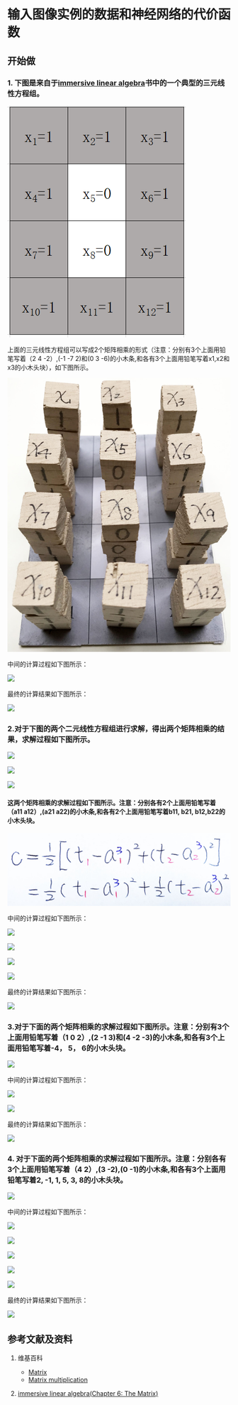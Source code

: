 # 输入图像实例的数据和神经网络的代价函数

## 开始做

### 1. 下图是来自于[immersive linear algebra](http://immersivemath.com/ila/ch05_gausselim/ch05.html)书中的一个典型的三元线性方程组。

![](/images/体验神经网络中的数学原理/输入图像实例的数据和神经网络的代价函数/1a1.png)

上面的三元线性方程组可以写成2个矩阵相乘的形式（注意：分别有3个上面用铅笔写着（2 4 -2）,(-1 -7 2)和(0 3 -6)的小木条,和各有3个上面用铅笔写着x1,x2和x3的小木头块），如下图所示。

![](/images/体验神经网络中的数学原理/输入图像实例的数据和神经网络的代价函数/1a2.jpg)

中间的计算过程如下图所示：

![](/images/体验神经网络中的数学原理/输入图像实例的数据和神经网络的代价函数/1a3.jpg)

最终的计算结果如下图所示：

![](/images/体验神经网络中的数学原理/输入图像实例的数据和神经网络的代价函数/1a4.jpg)

### 2.对于下图的两个二元线性方程组进行求解，得出两个矩阵相乘的结果，求解过程如下图所示。

![](/images/体验神经网络中的数学原理/输入图像实例的数据和神经网络的代价函数/2a1-1.jpg)

![](/images/体验神经网络中的数学原理/输入图像实例的数据和神经网络的代价函数/2a1-2.jpg)

![](/images/体验神经网络中的数学原理/输入图像实例的数据和神经网络的代价函数/2a1-3.jpg)

#### 这两个矩阵相乘的求解过程如下图所示。注意：分别各有2个上面用铅笔写着（a11 a12）,(a21 a22)的小木条,和各有2个上面用铅笔写着b11, b21, b12,b22的小木头块。

![](/images/体验神经网络中的数学原理/输入图像实例的数据和神经网络的代价函数/2a2.jpg)

中间的计算过程如下图所示：

![](/images/体验神经网络中的数学原理/输入图像实例的数据和神经网络的代价函数/2a3.jpg)

![](/images/体验神经网络中的数学原理/输入图像实例的数据和神经网络的代价函数/2a4.jpg)

![](/images/体验神经网络中的数学原理/输入图像实例的数据和神经网络的代价函数/2a5.jpg)

![](/images/体验神经网络中的数学原理/输入图像实例的数据和神经网络的代价函数/2a6.jpg)

最终的计算结果如下图所示：

![](/images/体验神经网络中的数学原理/输入图像实例的数据和神经网络的代价函数/2a7.jpg)

### 3.对于下面的两个矩阵相乘的求解过程如下图所示。注意：分别有3个上面用铅笔写着（1 0 2）,(2 -1 3)和(4 -2 -3)的小木条,和各有3个上面用铅笔写着-4， 5， 6的小木头块。

![](/images/体验神经网络中的数学原理/输入图像实例的数据和神经网络的代价函数/3a1.jpg)

中间的计算过程如下图所示：

![](/images/体验神经网络中的数学原理/输入图像实例的数据和神经网络的代价函数/3a2.jpg)

![](/images/体验神经网络中的数学原理/输入图像实例的数据和神经网络的代价函数/3a3.jpg)

最终的计算结果如下图所示：

![](/images/体验神经网络中的数学原理/输入图像实例的数据和神经网络的代价函数/3a4.jpg)

### 4. 对于下面的两个矩阵相乘的求解过程如下图所示。注意：分别各有3个上面用铅笔写着（4 2）,(3 -2),(0 -1)的小木条,和各有3个上面用铅笔写着2, -1, 1, 5, 3, 8的小木头块。

![](/images/体验神经网络中的数学原理/输入图像实例的数据和神经网络的代价函数/4a1.jpg)

中间的计算过程如下图所示：

![](/images/体验神经网络中的数学原理/输入图像实例的数据和神经网络的代价函数/4a2.jpg)

![](/images/体验神经网络中的数学原理/输入图像实例的数据和神经网络的代价函数/4a3.jpg)

![](/images/体验神经网络中的数学原理/输入图像实例的数据和神经网络的代价函数/4a4.jpg)

![](/images/体验神经网络中的数学原理/输入图像实例的数据和神经网络的代价函数/4a5.jpg)

![](/images/体验神经网络中的数学原理/输入图像实例的数据和神经网络的代价函数/4a6.jpg)

最终的计算结果如下图所示：

![](/images/体验神经网络中的数学原理/输入图像实例的数据和神经网络的代价函数/4a7.jpg)

## 参考文献及资料

1. 维基百科
	- [Matrix](https://en.wikipedia.org/wiki/Matrix_(mathematics)) 
	- [Matrix multiplication](https://en.wikipedia.org/wiki/Matrix_multiplication) 

2. [immersive linear algebra(Chapter 6: The Matrix)](http://immersivemath.com/ila/ch06_matrices/ch06.html)